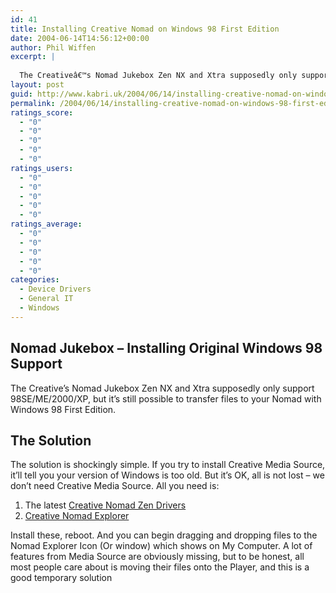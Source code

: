 ```yaml
---
id: 41
title: Installing Creative Nomad on Windows 98 First Edition
date: 2004-06-14T14:56:12+00:00
author: Phil Wiffen
excerpt: |
  
  The Creativeâ€™s Nomad Jukebox Zen NX and Xtra supposedly only support 98SE/ME/2000/XP, but itâ€™s still possible to transfer files to your Nomad with Windows 98 First Edition.
layout: post
guid: http://www.kabri.uk/2004/06/14/installing-creative-nomad-on-windows-98-first-edition/
permalink: /2004/06/14/installing-creative-nomad-on-windows-98-first-edition/
ratings_score:
  - "0"
  - "0"
  - "0"
  - "0"
  - "0"
ratings_users:
  - "0"
  - "0"
  - "0"
  - "0"
  - "0"
ratings_average:
  - "0"
  - "0"
  - "0"
  - "0"
  - "0"
categories:
  - Device Drivers
  - General IT
  - Windows
---
```

<p class="storycontent">
  <h2>
    Nomad Jukebox &#8211; Installing Original Windows 98 Support
  </h2>
  
  <p>
    The Creative&#8217;s Nomad Jukebox Zen NX and Xtra supposedly only support 98SE/ME/2000/XP, but it&#8217;s still possible to transfer files to your Nomad with Windows 98 First Edition.
  </p>
  
  <h2>
    The Solution
  </h2>
  
  <p>
    The solution is shockingly simple. If you try to install Creative Media Source, it&#8217;ll tell you your version of Windows is too old. But it&#8217;s OK, all is not lost &#8211; we don&#8217;t need Creative Media Source. All you need is:
  </p>
  
  <ol>
    <li>
      The latest <a title="Get Nomad Drivers" href="http://web.archive.org/web/20041013140342/http://www.nomadworld.com/downloads/drivers/">Creative Nomad Zen Drivers</a>
    </li>
    <li>
      <a href="http://web.archive.org/web/20041013140342/http://www.nomadness.net/modules.php?name=Downloads&d_op=viewdownloaddetails&lid=219&ttitle=Nomad_Explorer">Creative Nomad Explorer</a>
    </li>
  </ol>
  
  <p>
    Install these, reboot. And you can begin dragging and dropping files to the Nomad Explorer Icon (Or window) which shows on My Computer. A lot of features from Media Source are obviously missing, but to be honest, all most people care about is moving their files onto the Player, and this is a good temporary solution
  </p>